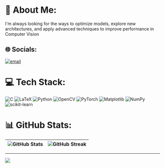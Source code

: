 # 💫 About Me:
I'm always looking for the ways to optimize models, explore new architectures, and apply advanced techniques to improve performance in Computer Vision


## 🌐 Socials:
[![email](https://img.shields.io/badge/Email-D14836?logo=gmail&logoColor=white)](mailto:quangee210k66@gmail.com) 

# 💻 Tech Stack:
![C](https://img.shields.io/badge/c-%2300599C.svg?style=for-the-badge&logo=c&logoColor=white) ![LaTeX](https://img.shields.io/badge/latex-%23008080.svg?style=for-the-badge&logo=latex&logoColor=white) ![Python](https://img.shields.io/badge/python-3670A0?style=for-the-badge&logo=python&logoColor=ffdd54) ![OpenCV](https://img.shields.io/badge/opencv-%23white.svg?style=for-the-badge&logo=opencv&logoColor=white) ![PyTorch](https://img.shields.io/badge/PyTorch-%23EE4C2C.svg?style=for-the-badge&logo=PyTorch&logoColor=white) ![Matplotlib](https://img.shields.io/badge/Matplotlib-%23ffffff.svg?style=for-the-badge&logo=Matplotlib&logoColor=black) ![NumPy](https://img.shields.io/badge/numpy-%23013243.svg?style=for-the-badge&logo=numpy&logoColor=white) ![scikit-learn](https://img.shields.io/badge/scikit--learn-%23F7931E.svg?style=for-the-badge&logo=scikit-learn&logoColor=white)
# 📊 GitHub Stats:
| ![GitHub Stats](https://github-readme-stats.vercel.app/api?username=nvquang021&theme=dark&hide_border=false&include_all_commits=true&count_private=true) | ![GitHub Streak](https://github-readme-streak-stats.herokuapp.com/?user=nvquang021&theme=dark&hide_border=false) |
|---|---|
---

[![](https://visitcount.itsvg.in/api?id=nvquang021&icon=2&color=0)](https://visitcount.itsvg.in)


